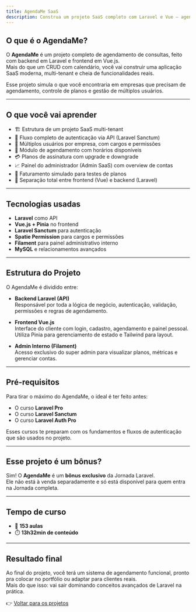 ```yaml
---
title: AgendaMe SaaS
description: Construa um projeto SaaS completo com Laravel e Vue — agendamento, multi-tenant, planos e permissões.
---
```


## O que é o AgendaMe?

O **AgendaMe** é um projeto completo de agendamento de consultas, feito com backend em Laravel e frontend em Vue.js.  
Mais do que um CRUD com calendário, você vai construir uma aplicação SaaS moderna, multi-tenant e cheia de
funcionalidades reais.

Esse projeto simula o que você encontraria em empresas que precisam de agendamento, controle de planos e gestão de
múltiplos usuários.

---

## O que você vai aprender

- 🏗️ Estrutura de um projeto SaaS multi-tenant
- 🔐 Fluxo completo de autenticação via API (Laravel Sanctum)
- 👥 Múltiplos usuários por empresa, com cargos e permissões
- 📅 Módulo de agendamento com horários disponíveis
- 💳 Planos de assinatura com upgrade e downgrade
- 📈 Painel do administrador (Admin SaaS) com overview de contas
- 🧾 Faturamento simulado para testes de planos
- 🔄 Separação total entre frontend (Vue) e backend (Laravel)

---

## Tecnologias usadas

- **Laravel** como API
- **Vue.js + Pinia** no frontend
- **Laravel Sanctum** para autenticação
- **Spatie Permission** para cargos e permissões
- **Filament** para painel administrativo interno
- **MySQL** e relacionamentos avançados

---

## Estrutura do Projeto

O AgendaMe é dividido entre:

- **Backend Laravel (API)**  
  Responsável por toda a lógica de negócio, autenticação, validação, permissões e regras de agendamento.

- **Frontend Vue.js**  
  Interface do cliente com login, cadastro, agendamento e painel pessoal.  
  Utiliza Pinia para gerenciamento de estado e Tailwind para layout.

- **Admin Interno (Filament)**  
  Acesso exclusivo do super admin para visualizar planos, métricas e gerenciar contas.

---

## Pré-requisitos

Para tirar o máximo do AgendaMe, o ideal é ter feito antes:

- O curso **Laravel Pro**
- O curso **Laravel Sanctum**
- O curso **Laravel Auth Pro**

Esses cursos te preparam com os fundamentos e fluxos de autenticação que são usados no projeto.

---

## Esse projeto é um bônus?

Sim! O **AgendaMe** é um **bônus exclusivo** da Jornada Laravel.  
Ele não está à venda separadamente e só está disponível para quem entra na Jornada completa.

---

## Tempo de curso

- 🎥 **153 aulas**
- ⏱️ **13h32min de conteúdo**

---

## Resultado final

Ao final do projeto, você terá um sistema de agendamento funcional, pronto pra colocar no portfólio ou adaptar para
clientes reais.  
Mais do que isso: vai sair dominando conceitos avançados de Laravel na prática.

👉 [Voltar para os projetos](/estrutura-da-jornada/projetos-praticos)

